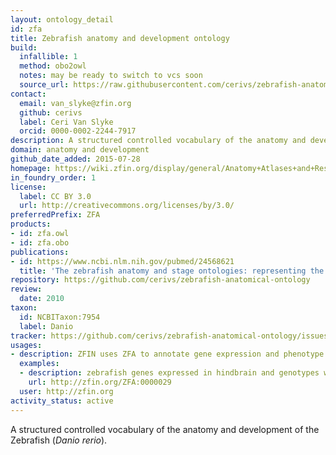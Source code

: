 ```yaml
---
layout: ontology_detail
id: zfa
title: Zebrafish anatomy and development ontology
build:
  infallible: 1
  method: obo2owl
  notes: may be ready to switch to vcs soon
  source_url: https://raw.githubusercontent.com/cerivs/zebrafish-anatomical-ontology/master/src/zebrafish_anatomy.obo
contact:
  email: van_slyke@zfin.org
  github: cerivs
  label: Ceri Van Slyke
  orcid: 0000-0002-2244-7917
description: A structured controlled vocabulary of the anatomy and development of the Zebrafish
domain: anatomy and development
github_date_added: 2015-07-28
homepage: https://wiki.zfin.org/display/general/Anatomy+Atlases+and+Resources
in_foundry_order: 1
license:
  label: CC BY 3.0
  url: http://creativecommons.org/licenses/by/3.0/
preferredPrefix: ZFA
products:
- id: zfa.owl
- id: zfa.obo
publications:
- id: https://www.ncbi.nlm.nih.gov/pubmed/24568621
  title: 'The zebrafish anatomy and stage ontologies: representing the anatomy and development of Danio rerio.'
repository: https://github.com/cerivs/zebrafish-anatomical-ontology
review:
  date: 2010
taxon:
  id: NCBITaxon:7954
  label: Danio
tracker: https://github.com/cerivs/zebrafish-anatomical-ontology/issues
usages:
- description: ZFIN uses ZFA to annotate gene expression and phenotype
  examples:
  - description: zebrafish genes expressed in hindbrain and genotypes with hindbrain phenotype
    url: http://zfin.org/ZFA:0000029
  user: http://zfin.org
activity_status: active
---
```


A structured controlled vocabulary of the anatomy and development of the Zebrafish (<i>Danio rerio</i>).
